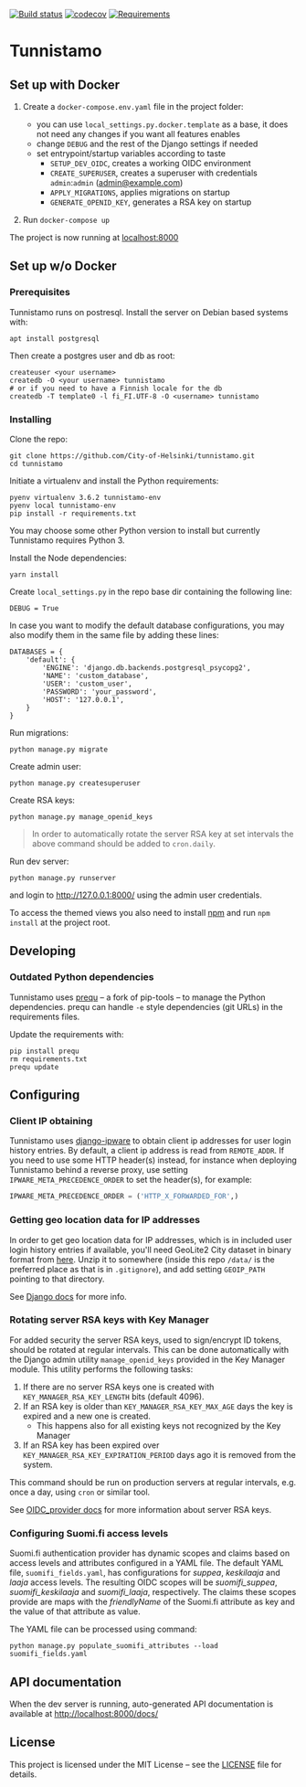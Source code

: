 [![Build status](https://travis-ci.org/City-of-Helsinki/tunnistamo.svg?branch=master)](https://travis-ci.org/City-of-Helsinki/tunnistamo)
[![codecov](https://codecov.io/gh/City-of-Helsinki/tunnistamo/branch/master/graph/badge.svg)](https://codecov.io/gh/City-of-Helsinki/tunnistamo)
[![Requirements](https://requires.io/github/City-of-Helsinki/tunnistamo/requirements.svg?branch=master)](https://requires.io/github/City-of-Helsinki/tunnistamo/requirements/?branch=master)

# Tunnistamo

## Set up with Docker

1. Create a `docker-compose.env.yaml` file in the project folder:
   * you can use `local_settings.py.docker.template` as a base, it does not need any changes if you want all features enables
   * change `DEBUG` and the rest of the Django settings if needed
   * set entrypoint/startup variables according to taste
     * `SETUP_DEV_OIDC`, creates a working OIDC environment
     * `CREATE_SUPERUSER`, creates a superuser with credentials `admin`:`admin` (admin@example.com)
     * `APPLY_MIGRATIONS`, applies migrations on startup
     * `GENERATE_OPENID_KEY`, generates a RSA key on startup

2. Run `docker-compose up`
   
The project is now running at [localhost:8000](http://localhost:8000)

## Set up w/o Docker

### Prerequisites

Tunnistamo runs on postresql. Install the server on Debian based systems with:
```
apt install postgresql
```

Then create a postgres user and db as root:
```
createuser <your username>
createdb -O <your username> tunnistamo
# or if you need to have a Finnish locale for the db
createdb -T template0 -l fi_FI.UTF-8 -O <username> tunnistamo
```


### Installing
Clone the repo:
```
git clone https://github.com/City-of-Helsinki/tunnistamo.git
cd tunnistamo
```

Initiate a virtualenv and install the Python requirements:
```
pyenv virtualenv 3.6.2 tunnistamo-env
pyenv local tunnistamo-env
pip install -r requirements.txt
```

You may choose some other Python version to install but currently Tunnistamo
requires Python 3.

Install the Node dependencies:
```
yarn install
```

Create `local_settings.py` in the repo base dir containing the following line:
```
DEBUG = True
```

In case you want to modify the default database configurations, you may also
modify them in the same file by adding these lines:
```
DATABASES = {
    'default': {
        'ENGINE': 'django.db.backends.postgresql_psycopg2',
        'NAME': 'custom_database',
        'USER': 'custom_user',
        'PASSWORD': 'your_password',
        'HOST': '127.0.0.1',
    }
}
```

Run migrations:
```
python manage.py migrate
```

Create admin user:
```
python manage.py createsuperuser
```

Create RSA keys:
```
python manage.py manage_openid_keys
```
> In order to automatically rotate the server RSA key at set intervals the above command should be added to `cron.daily`.

Run dev server:
```
python manage.py runserver
```
and login to http://127.0.0.1:8000/ using the admin user credentials.

To access the themed views you also need to install
[npm](https://docs.npmjs.com/getting-started/installing-node) and run
`npm install` at the project root.

## Developing

### Outdated Python dependencies
Tunnistamo uses [prequ](https://github.com/suutari/prequ) – a fork of pip-tools –
to manage the Python dependencies.
prequ can handle `-e` style dependencies (git URLs) in the requirements files.

Update the requirements with:
```
pip install prequ
rm requirements.txt
prequ update
```

## Configuring

### Client IP obtaining

Tunnistamo uses [django-ipware](https://github.com/un33k/django-ipware) to obtain
client ip addresses for user login history entries. By default, a client ip address
is read from `REMOTE_ADDR`. If you need to use some HTTP header(s) instead,
for instance when deploying Tunnistamo behind a reverse proxy, use setting
`IPWARE_META_PRECEDENCE_ORDER` to set the header(s), for example:
```python
IPWARE_META_PRECEDENCE_ORDER = ('HTTP_X_FORWARDED_FOR',)
```

### Getting geo location data for IP addresses

In order to get geo location data for IP addresses, which is in included user login 
history entries if available, you'll need GeoLite2 City dataset in binary format
from [here](http://geolite.maxmind.com/download/geoip/database/GeoLite2-City-CSV.zip).
Unzip it to somewhere (inside this repo `/data/` is the preferred place as that
is in `.gitignore`), and add setting `GEOIP_PATH` pointing to that directory.

See [Django docs](https://docs.djangoproject.com/en/1.11/ref/contrib/gis/geoip2/)
for more info.

### Rotating server RSA keys with Key Manager

For added security the server RSA keys, used to sign/encrypt ID tokens, should be rotated at regular intervals. This can be done automatically with the Django admin utility `manage_openid_keys` provided in the Key Manager module. This utility performs the following tasks:

1. If there are no server RSA keys one is created with `KEY_MANAGER_RSA_KEY_LENGTH` bits (default 4096).
2. If an RSA key is older than `KEY_MANAGER_RSA_KEY_MAX_AGE` days the key is expired and a new one is created.
   * This happens also for all existing keys not recognized by the Key Manager
3. If an RSA key has been expired over `KEY_MANAGER_RSA_KEY_EXPIRATION_PERIOD` days ago it is removed from the system.

This command should be run on production servers at regular intervals, e.g. once a day, using `cron` or similar tool.

See [OIDC_provider docs](https://django-oidc-provider.readthedocs.io/en/latest/sections/serverkeys.html) for more information about server RSA keys.


### Configuring Suomi.fi access levels

Suomi.fi authentication provider has dynamic scopes and claims based on access levels and attributes configured in a YAML file. The default YAML file, `suomifi_fields.yaml`, has configurations for _suppea_, _keskilaaja_ and _laaja_ access levels. The resulting OIDC scopes will be _suomifi_suppea_, _suomifi_keskilaaja_ and _suomifi_laaja_, respectively. The claims these scopes provide are maps with the _friendlyName_ of the Suomi.fi attribute as key and the value of that attribute as value.

The YAML file can be processed using command:
```
python manage.py populate_suomifi_attributes --load suomifi_fields.yaml
```

## API documentation

When the dev server is running, auto-generated API documentation is available at [http://localhost:8000/docs/](http://localhost:8000/docs/)

 ## License
This project is licensed under the MIT License – see the [LICENSE](LICENSE) file for details.
